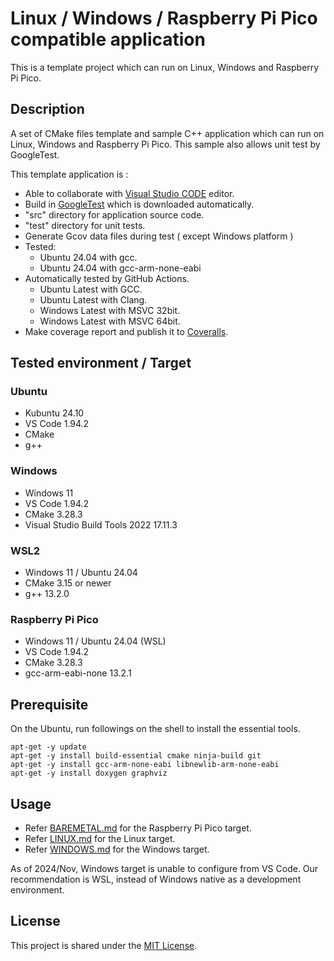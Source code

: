 # Linux / Windows / Raspberry Pi Pico compatible application
This is a template project which can run on Linux, Windows and Raspberry Pi Pico. 
## Description

A set of CMake files template and sample C++ application which can run on Linux, Windows and Raspberry Pi Pico. 
This sample also allows unit test by GoogleTest. 

This template application is :
- Able to collaborate with [Visual Studio CODE](https://azure.microsoft.com/ja-jp/products/visual-studio-code/) editor.
- Build in [GoogleTest](https://github.com/google/googletest) which is downloaded automatically.
- "src" directory for application source code.
- "test" directory for unit tests. 
- Generate Gcov data files during test ( except Windows platform )
- Tested: 
    - Ubuntu 24.04 with gcc.
    - Ubuntu 24.04 with gcc-arm-none-eabi
- Automatically tested by GitHub Actions.
    - Ubuntu Latest with GCC.
    - Ubuntu Latest with Clang.
    - Windows Latest with MSVC 32bit.
    - Windows Latest with MSVC 64bit.
- Make coverage report and publish it to [Coveralls](https://coveralls.io/github/suikan4github/linux-windows-raspipico). 

## Tested environment / Target
### Ubuntu
- Kubuntu 24.10
- VS Code 1.94.2
- CMake 
- g++ 

### Windows
- Windows 11
- VS Code 1.94.2
- CMake 3.28.3
- Visual Studio Build Tools 2022 17.11.3

### WSL2
- Windows 11 / Ubuntu 24.04
- CMake 3.15 or newer
- g++ 13.2.0

### Raspberry Pi Pico
- Windows 11 / Ubuntu 24.04 (WSL)
- VS Code 1.94.2
- CMake 3.28.3
- gcc-arm-eabi-none 13.2.1

## Prerequisite  
 
On the Ubuntu, run followings on the shell to install the essential tools. 
```Shell
apt-get -y update
apt-get -y install build-essential cmake ninja-build git 
apt-get -y install gcc-arm-none-eabi libnewlib-arm-none-eabi
apt-get -y install doxygen graphviz
```

## Usage

- Refer [BAREMETAL.md](docs/BAREMETAL.md) for the Raspberry Pi Pico target. 
- Refer [LINUX.md](docs/LINUX.md) for the Linux target.
- Refer [WINDOWS.md](docs/WINDOWS.md) for the Windows target.

As of 2024/Nov, Windows target is unable to configure from VS Code. Our recommendation is WSL, instead of Windows native as a development environment. 

## License
This project is shared under the [MIT License](LICENSE). 